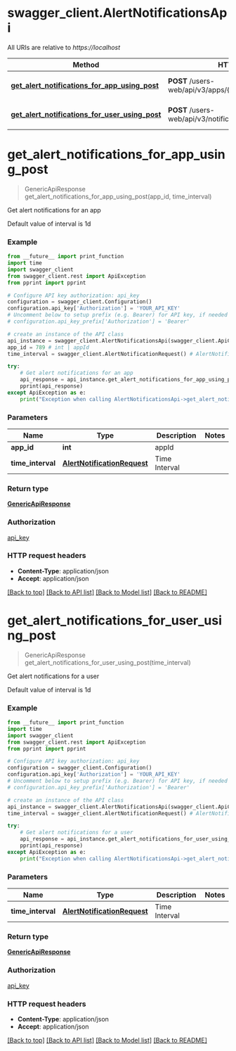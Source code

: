 # swagger_client.AlertNotificationsApi

All URIs are relative to *https://localhost*

Method | HTTP request | Description
------------- | ------------- | -------------
[**get_alert_notifications_for_app_using_post**](AlertNotificationsApi.md#get_alert_notifications_for_app_using_post) | **POST** /users-web/api/v3/apps/{appId}/notifications/alerts | Get alert notifications for an app
[**get_alert_notifications_for_user_using_post**](AlertNotificationsApi.md#get_alert_notifications_for_user_using_post) | **POST** /users-web/api/v3/notifications/alerts | Get alert notifications for a user


# **get_alert_notifications_for_app_using_post**
> GenericApiResponse get_alert_notifications_for_app_using_post(app_id, time_interval)

Get alert notifications for an app

Default value of interval is 1d

### Example
```python
from __future__ import print_function
import time
import swagger_client
from swagger_client.rest import ApiException
from pprint import pprint

# Configure API key authorization: api_key
configuration = swagger_client.Configuration()
configuration.api_key['Authorization'] = 'YOUR_API_KEY'
# Uncomment below to setup prefix (e.g. Bearer) for API key, if needed
# configuration.api_key_prefix['Authorization'] = 'Bearer'

# create an instance of the API class
api_instance = swagger_client.AlertNotificationsApi(swagger_client.ApiClient(configuration))
app_id = 789 # int | appId
time_interval = swagger_client.AlertNotificationRequest() # AlertNotificationRequest | Time Interval

try:
    # Get alert notifications for an app
    api_response = api_instance.get_alert_notifications_for_app_using_post(app_id, time_interval)
    pprint(api_response)
except ApiException as e:
    print("Exception when calling AlertNotificationsApi->get_alert_notifications_for_app_using_post: %s\n" % e)
```

### Parameters

Name | Type | Description  | Notes
------------- | ------------- | ------------- | -------------
 **app_id** | **int**| appId | 
 **time_interval** | [**AlertNotificationRequest**](AlertNotificationRequest.md)| Time Interval | 

### Return type

[**GenericApiResponse**](GenericApiResponse.md)

### Authorization

[api_key](../README.md#api_key)

### HTTP request headers

 - **Content-Type**: application/json
 - **Accept**: application/json

[[Back to top]](#) [[Back to API list]](../README.md#documentation-for-api-endpoints) [[Back to Model list]](../README.md#documentation-for-models) [[Back to README]](../README.md)

# **get_alert_notifications_for_user_using_post**
> GenericApiResponse get_alert_notifications_for_user_using_post(time_interval)

Get alert notifications for a user

Default value of interval is 1d

### Example
```python
from __future__ import print_function
import time
import swagger_client
from swagger_client.rest import ApiException
from pprint import pprint

# Configure API key authorization: api_key
configuration = swagger_client.Configuration()
configuration.api_key['Authorization'] = 'YOUR_API_KEY'
# Uncomment below to setup prefix (e.g. Bearer) for API key, if needed
# configuration.api_key_prefix['Authorization'] = 'Bearer'

# create an instance of the API class
api_instance = swagger_client.AlertNotificationsApi(swagger_client.ApiClient(configuration))
time_interval = swagger_client.AlertNotificationRequest() # AlertNotificationRequest | Time Interval

try:
    # Get alert notifications for a user
    api_response = api_instance.get_alert_notifications_for_user_using_post(time_interval)
    pprint(api_response)
except ApiException as e:
    print("Exception when calling AlertNotificationsApi->get_alert_notifications_for_user_using_post: %s\n" % e)
```

### Parameters

Name | Type | Description  | Notes
------------- | ------------- | ------------- | -------------
 **time_interval** | [**AlertNotificationRequest**](AlertNotificationRequest.md)| Time Interval | 

### Return type

[**GenericApiResponse**](GenericApiResponse.md)

### Authorization

[api_key](../README.md#api_key)

### HTTP request headers

 - **Content-Type**: application/json
 - **Accept**: application/json

[[Back to top]](#) [[Back to API list]](../README.md#documentation-for-api-endpoints) [[Back to Model list]](../README.md#documentation-for-models) [[Back to README]](../README.md)

